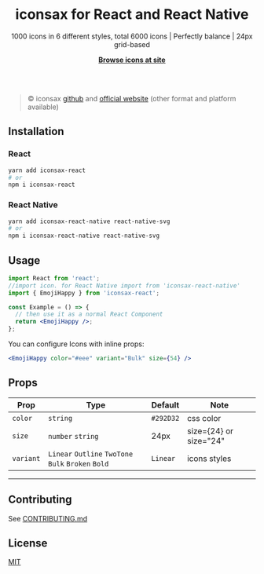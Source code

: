 <h1 align="center">iconsax for React and React Native</h1>

<p align="center">
  1000 icons in 6 different styles, total 6000 icons | 
Perfectly balance | 
24px grid-based
<p>

<p align="center">
  <a href="https://iconsax-react.pages.dev/"><strong>Browse icons at site</strong></a>
</p>
<br>
<br>

> ©️ iconsax [github](https://github.com/lusaxweb/iconsax) and
> [official website](https://iconsax.io/) (other format and platform available)

## Installation

### React

```bash
yarn add iconsax-react
# or
npm i iconsax-react
```

### React Native

```bash
yarn add iconsax-react-native react-native-svg
# or
npm i iconsax-react-native react-native-svg
```

## Usage

```jsx
import React from 'react';
//import icon. for React Native import from 'iconsax-react-native'
import { EmojiHappy } from 'iconsax-react';

const Example = () => {
  // then use it as a normal React Component
  return <EmojiHappy />;
};
```

You can configure Icons with inline props:

```jsx
<EmojiHappy color="#eee" variant="Bulk" size={54} />
```

## Props

| Prop      | Type                                                | Default   | Note                   |
| --------- | --------------------------------------------------- | --------- | ---------------------- |
| `color`   | `string`                                            | `#292D32` | css color              |
| `size`    | `number` `string`                                   | 24px      | size={24} or size="24" |
| `variant` | `Linear` `Outline` `TwoTone` `Bulk` `Broken` `Bold` | `Linear`  | icons styles           |

---

## Contributing

See [CONTRIBUTING.md](./CONTRIBUTING.md)

## License

[MIT](./LICENSE)
